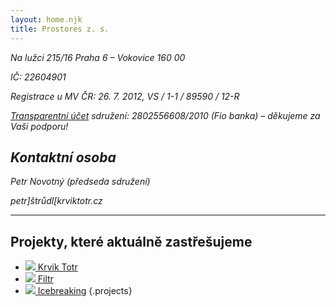 ```yaml
---
layout: home.njk
title: Prostores z. s.
---
```

<address>

Na lužci 215/16 
Praha 6 – Vokovice
160 00

IČ: 22604901

Registrace u MV ČR: 26. 7. 2012, VS / 1-1 / 89590 / 12-R

<a href="https://ib.fio.cz/ib/transparent?a=2802556608" target="_blank">Transparentní účet</a> sdružení: 2802556608/2010 (Fio banka) – děkujeme za Vaši podporu!

## Kontaktní osoba
Petr Novotný (předseda sdružení)

petr]štrůdl[krviktotr.cz
</address>

---

## Projekty, které aktuálně zastřešujeme


- [![](/img/partners/krvik-totr-cz.png) Krvik Totr](https://krviktotr.cz)
- [![](/img/partners/filtr.svg) Filtr](https://filtruj.cz)
- [![](/img/logo-icebreaking-A.png) Icebreaking](/icebreaking/cs/)
{.projects}